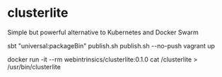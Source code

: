 # clusterlite
Simple but powerful alternative to Kubernetes and Docker Swarm

sbt "universal:packageBin"
publish.sh
publish.sh --no-push
vagrant up


docker run -it --rm webintrinsics/clusterlite:0.1.0 cat /clusterlite > /usr/bin/clusterlite